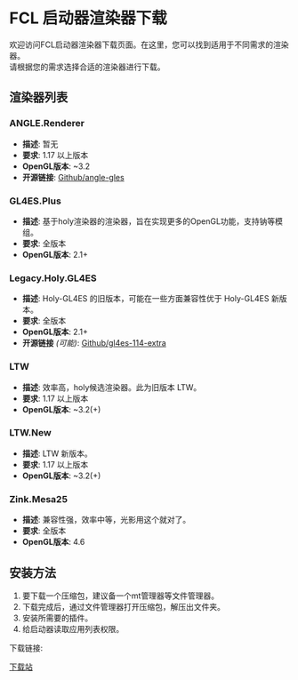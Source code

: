 # FCL 启动器渲染器下载

欢迎访问FCL启动器渲染器下载页面。在这里，您可以找到适用于不同需求的渲染器。  
请根据您的需求选择合适的渲染器进行下载。

## 渲染器列表

### **ANGLE.Renderer**
- **描述**: 暂无
- **要求**: 1.17 以上版本
- **OpenGL版本**: ~3.2
- **开源链接**: [Github/angle-gles](https://github.com/FCL-Team/angle-gles)

### **GL4ES.Plus**
- **描述**: 基于holy渲染器的渲染器，旨在实现更多的OpenGL功能，支持钠等模组。
- **要求**: 全版本
- **OpenGL版本**: 2.1+

### **Legacy.Holy.GL4ES**
- **描述**: Holy-GL4ES 的旧版本，可能在一些方面兼容性优于 Holy-GL4ES 新版本。
- **要求**: 全版本
- **OpenGL版本**: 2.1+
- **开源链接** *(可能)*: [Github/gl4es-114-extra](https://github.com/PojavLauncherTeam/gl4es-114-extra)

### **LTW**
- **描述**: 效率高，holy候选渲染器。此为旧版本  LTW。
- **要求**: 1.17 以上版本
- **OpenGL版本**: ~3.2(+)

### **LTW.New**
- **描述**: LTW 新版本。
- **要求**: 1.17 以上版本
- **OpenGL版本**: ~3.2(+)

### **Zink.Mesa25**
- **描述**: 兼容性强，效率中等，光影用这个就对了。
- **要求**: 全版本
- **OpenGL版本**: 4.6

## 安装方法

1. 要下载一个压缩包，建议备一个mt管理器等文件管理器。
2. 下载完成后，通过文件管理器打开压缩包，解压出文件夹。
3. 安装所需要的插件。
4. 给启动器读取应用列表权限。

下载链接:

[下载站](https://fcl.ningmo.fun/d/fcl渲染器插件.zip)
